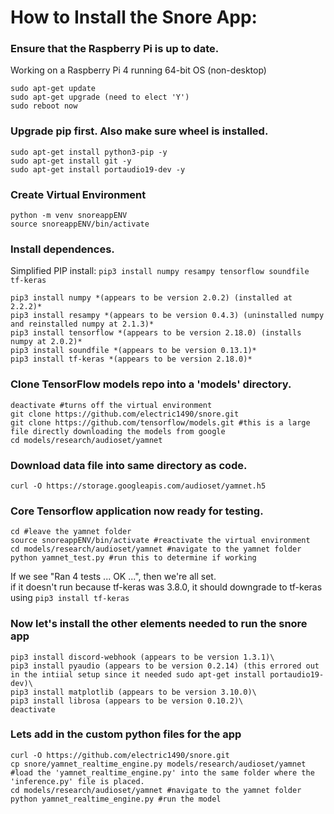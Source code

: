 # How to Install the Snore App:

### Ensure that the Raspberry Pi is up to date.
Working on a Raspberry Pi 4 running 64-bit OS (non-desktop)
```
sudo apt-get update
sudo apt-get upgrade (need to elect 'Y')
sudo reboot now
```

### Upgrade pip first. Also make sure wheel is installed.
```
sudo apt-get install python3-pip -y
sudo apt-get install git -y
sudo apt-get install portaudio19-dev -y
```

### Create Virtual Environment
```
python -m venv snoreappENV
source snoreappENV/bin/activate
```

### Install dependences.
Simplified PIP install: ``pip3 install numpy resampy tensorflow soundfile tf-keras``
```
pip3 install numpy *(appears to be version 2.0.2) (installed at 2.2.2)*
pip3 install resampy *(appears to be version 0.4.3) (uninstalled numpy and reinstalled numpy at 2.1.3)*
pip3 install tensorflow *(appears to be version 2.18.0) (installs numpy at 2.0.2)*
pip3 install soundfile *(appears to be version 0.13.1)*
pip3 install tf-keras *(appears to be version 2.18.0)*
```

### Clone TensorFlow models repo into a 'models' directory.
```
deactivate #turns off the virtual environment
git clone https://github.com/electric1490/snore.git
git clone https://github.com/tensorflow/models.git #this is a large file directly downloading the models from google
cd models/research/audioset/yamnet
```

### Download data file into same directory as code.
```
curl -O https://storage.googleapis.com/audioset/yamnet.h5
```

### Core Tensorflow application now ready for testing.
```
cd #leave the yamnet folder
source snoreappENV/bin/activate #reactivate the virtual environment
cd models/research/audioset/yamnet #navigate to the yamnet folder
python yamnet_test.py #run this to determine if working
```
If we see "Ran 4 tests ... OK ...", then we're all set.\
if it doesn't run because tf-keras was 3.8.0, it should downgrade to tf-keras using ``pip3 install tf-keras``

### Now let's install the other elements needed to run the snore app
```
pip3 install discord-webhook (appears to be version 1.3.1)\
pip3 install pyaudio (appears to be version 0.2.14) (this errored out in the intiial setup since it needed sudo apt-get install portaudio19-dev)\
pip3 install matplotlib (appears to be version 3.10.0)\
pip3 install librosa (appears to be version 0.10.2)\
deactivate
```

### Lets add in the custom python files for the app
```
curl -O https://github.com/electric1490/snore.git
cp snore/yamnet_realtime_engine.py models/research/audioset/yamnet #load the 'yamnet_realtime_engine.py' into the same folder where the 'inference.py' file is placed.
cd models/research/audioset/yamnet #navigate to the yamnet folder
python yamnet_realtime_engine.py #run the model
```
